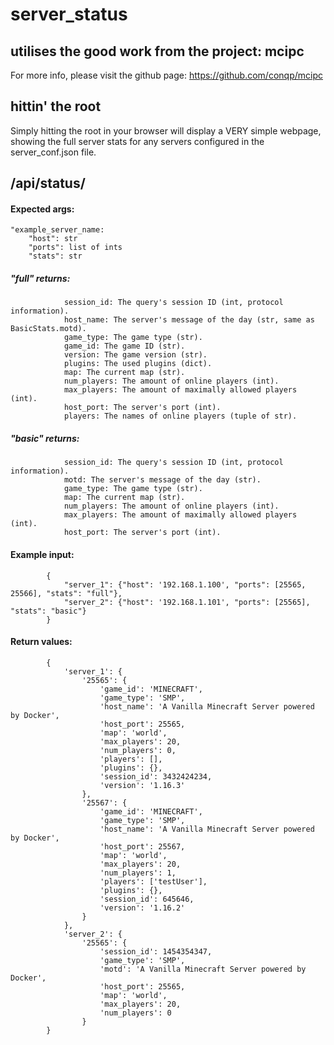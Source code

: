 # server_status  
  
## utilises the good work from the project: mcipc  
For more info, please visit the github page: https://github.com/conqp/mcipc  

## hittin' the root
Simply hitting the root in your browser will display a VERY simple webpage, showing the full server stats for any servers configured in the server_conf.json file.  

  
## /api/status/  
  
#### Expected args:  
  
    "example_server_name:  
        "host": str  
        "ports": list of ints  
        "stats": str  
  
#####       "full" returns:  
                session_id: The query's session ID (int, protocol information).  
                host_name: The server's message of the day (str, same as BasicStats.motd).  
                game_type: The game type (str).  
                game_id: The game ID (str).  
                version: The game version (str).  
                plugins: The used plugins (dict).  
                map: The current map (str).  
                num_players: The amount of online players (int).  
                max_players: The amount of maximally allowed players (int).  
                host_port: The server's port (int).  
                players: The names of online players (tuple of str).  
  
#####       "basic" returns:  
                session_id: The query's session ID (int, protocol information).  
                motd: The server's message of the day (str).  
                game_type: The game type (str).  
                map: The current map (str).  
                num_players: The amount of online players (int).  
                max_players: The amount of maximally allowed players (int).  
                host_port: The server's port (int).  
  
####    Example input:  
            {  
                "server_1": {"host": '192.168.1.100', "ports": [25565, 25566], "stats": "full"},  
                "server_2": {"host": '192.168.1.101', "ports": [25565], "stats": "basic"}  
            }  
  
####    Return values:  
            {  
                'server_1': {  
                    '25565': {  
                        'game_id': 'MINECRAFT',  
                        'game_type': 'SMP',  
                        'host_name': 'A Vanilla Minecraft Server powered by Docker',  
                        'host_port': 25565,  
                        'map': 'world',  
                        'max_players': 20,  
                        'num_players': 0,  
                        'players': [],  
                        'plugins': {},  
                        'session_id': 3432424234,  
                        'version': '1.16.3'  
                    },  
                    '25567': {  
                        'game_id': 'MINECRAFT',  
                        'game_type': 'SMP',  
                        'host_name': 'A Vanilla Minecraft Server powered by Docker',  
                        'host_port': 25567,  
                        'map': 'world',  
                        'max_players': 20,  
                        'num_players': 1,  
                        'players': ['testUser'],  
                        'plugins': {},  
                        'session_id': 645646,  
                        'version': '1.16.2'  
                    }  
                },
                'server_2': {  
                    '25565': {  
                        'session_id': 1454354347,  
                        'game_type': 'SMP',  
                        'motd': 'A Vanilla Minecraft Server powered by Docker',  
                        'host_port': 25565,  
                        'map': 'world',  
                        'max_players': 20,  
                        'num_players': 0  
                    }  
            }  
